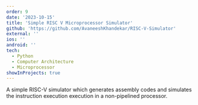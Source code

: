 ```yaml
---
order: 9
date: '2023-10-15'
title: 'Simple RISC V Microprocessor Simulator'
github: 'https://github.com/AvaneeshKhandekar/RISC-V-Simulator'
external: ''
ios: ''
android: ''
tech:
  - Python
  - Computer Architecture
  - Microprocessor
showInProjects: true
---
```


A simple RISC-V simulator which generates assembly codes and simulates the instruction execution execution in a non-pipelined processor.
